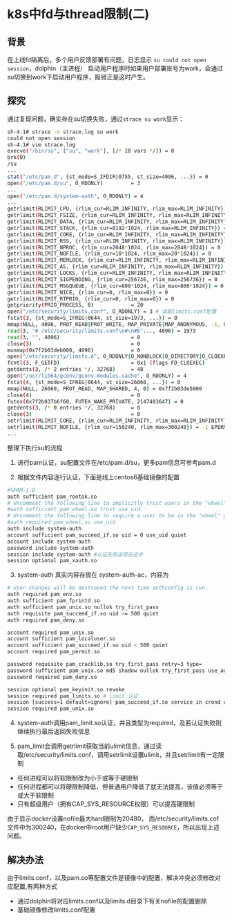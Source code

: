 # k8s中fd与thread限制(二)

## 背景
在上线fd隔离后，多个用户反馈部署有问题，日志显示 `su could not open session`，dolphin（主进程） 启动用户程序时如果用户部署账号为work，会通过su切换到work下启动用户程序，报错正是这时产生。
<!--more-->
## 探究
通过复现问题，确实存在su切换失败，通过`strace su work`显示：

```sh
sh-4.1# strace -o strace.log su work
could not open session
sh-4.1# vim strace.log
execve("/bin/su", ["su", "work"], [/* 18 vars */]) = 0
brk(0)
/su
...
stat("/etc/pam.d", {st_mode=S_IFDIR|0755, st_size=4096, ...}) = 0
open("/etc/pam.d/su", O_RDONLY)         = 3
...
open("/etc/pam.d/system-auth", O_RDONLY) = 4
...
getrlimit(RLIMIT_CPU, {rlim_cur=RLIM_INFINITY, rlim_max=RLIM_INFINITY}) = 0 # 通过getrlimit获取当前ulimit设置
getrlimit(RLIMIT_FSIZE, {rlim_cur=RLIM_INFINITY, rlim_max=RLIM_INFINITY}) = 0
getrlimit(RLIMIT_DATA, {rlim_cur=RLIM_INFINITY, rlim_max=RLIM_INFINITY}) = 0
getrlimit(RLIMIT_STACK, {rlim_cur=8192*1024, rlim_max=RLIM_INFINITY}) = 0
getrlimit(RLIMIT_CORE, {rlim_cur=RLIM_INFINITY, rlim_max=RLIM_INFINITY}) = 0
getrlimit(RLIMIT_RSS, {rlim_cur=RLIM_INFINITY, rlim_max=RLIM_INFINITY}) = 0
getrlimit(RLIMIT_NPROC, {rlim_cur=2048*1024, rlim_max=2048*1024}) = 0
getrlimit(RLIMIT_NOFILE, {rlim_cur=10*1024, rlim_max=20*1024}) = 0
getrlimit(RLIMIT_MEMLOCK, {rlim_cur=RLIM_INFINITY, rlim_max=RLIM_INFINITY}) = 0
getrlimit(RLIMIT_AS, {rlim_cur=RLIM_INFINITY, rlim_max=RLIM_INFINITY}) = 0
getrlimit(RLIMIT_LOCKS, {rlim_cur=RLIM_INFINITY, rlim_max=RLIM_INFINITY}) = 0
getrlimit(RLIMIT_SIGPENDING, {rlim_cur=256736, rlim_max=256736}) = 0
getrlimit(RLIMIT_MSGQUEUE, {rlim_cur=800*1024, rlim_max=800*1024}) = 0
getrlimit(RLIMIT_NICE, {rlim_cur=0, rlim_max=0}) = 0
getrlimit(RLIMIT_RTPRIO, {rlim_cur=0, rlim_max=0}) = 0
getpriority(PRIO_PROCESS, 0)            = 20
open("/etc/security/limits.conf", O_RDONLY) = 3 # 读取limits.conf配置
fstat(3, {st_mode=S_IFREG|0644, st_size=1973, ...}) = 0
mmap(NULL, 4096, PROT_READ|PROT_WRITE, MAP_PRIVATE|MAP_ANONYMOUS, -1, 0) = 0x7f2b03deb000
read(3, "# /etc/security/limits.conf\n#\n#E"..., 4096) = 1973
read(3, "", 4096)                       = 0
close(3)                                = 0
munmap(0x7f2b03deb000, 4096)            = 0
open("/etc/security/limits.d", O_RDONLY|O_NONBLOCK|O_DIRECTORY|O_CLOEXEC) = 3
fcntl(3, F_GETFD)                       = 0x1 (flags FD_CLOEXEC)
getdents(3, /* 2 entries */, 32768)     = 48
open("/usr/lib64/gconv/gconv-modules.cache", O_RDONLY) = 4
fstat(4, {st_mode=S_IFREG|0644, st_size=26060, ...}) = 0
mmap(NULL, 26060, PROT_READ, MAP_SHARED, 4, 0) = 0x7f2b03de5000
close(4)                                = 0
futex(0x7f2b037b6f60, FUTEX_WAKE_PRIVATE, 2147483647) = 0 
getdents(3, /* 0 entries */, 32768)     = 0
close(3)                                = 0
setrlimit(RLIMIT_CORE, {rlim_cur=RLIM_INFINITY, rlim_max=RLIM_INFINITY}) = 0  
setrlimit(RLIMIT_NOFILE, {rlim_cur=150240, rlim_max=300240}) = -1 EPERM (Operation not permitted) # 设置nofile失败，返回权限不足，经查证setrlimit需要CAP_SYS_RESOURCE
...
```

整理下执行su的流程

1. 进行pam认证，su配置文件在/etc/pam.d/su，更多pam信息可参考pam.d

2. 根据文件内容逐行认证，下面是线上centos6基础镜像的配置
```sh
#%PAM-1.0
auth sufficient pam_rootok.so
# Uncomment the following line to implicitly trust users in the "wheel" group.
#auth sufficient pam_wheel.so trust use_uid
# Uncomment the following line to require a user to be in the "wheel" group.
#auth required pam_wheel.so use_uid
auth include system-auth
account sufficient pam_succeed_if.so uid = 0 use_uid quiet
account include system-auth
password include system-auth
session include system-auth #认证失败出现在这步
session optional pam_xauth.so
```

3. system-auth 真实内容存放在 system-auth-ac，内容为
```sh
# User changes will be destroyed the next time authconfig is run.
auth required pam_env.so
auth sufficient pam_fprintd.so
auth sufficient pam_unix.so nullok try_first_pass
auth requisite pam_succeed_if.so uid >= 500 quiet
auth required pam_deny.so

account required pam_unix.so
account sufficient pam_localuser.so
account sufficient pam_succeed_if.so uid < 500 quiet
account required pam_permit.so

password requisite pam_cracklib.so try_first_pass retry=3 type=
password sufficient pam_unix.so md5 shadow nullok try_first_pass use_authtok
password required pam_deny.so

session optional pam_keyinit.so revoke
session required pam_limits.so # limit 认证
session [success=1 default=ignore] pam_succeed_if.so service in crond quiet use_uid
session required pam_unix.so 
```

4. system-auth调用pam_limit.so认证，并且类型为required，及若认证失败则继续执行最后返回失败信息

5. pam_limit会调用getrlimit获取当前ulimit信息，通过读取/etc/security/limits.conf，调用setrlimit设置ulimit，并且setrlimit有一定限制
- 任何进程可以将软限制改为小于或等于硬限制
- 任何进程都可以将硬限制降低，但普通用户降低了就无法提高，该值必须等于或大于软限制
- 只有超级用户（拥有CAP_SYS_RESOURCE权限）可以提高硬限制

由于显示docker设置nofile最大hard限制为20480， 而/etc/security/limits.cof文件中为300240，在docker中root用户缺少`CAP_SYS_RESOURCE`，所以出现上述问题。

## 解决办法
由于limits.conf，以及pam.so等配置文件是镜像中的配置，解决冲突必须修改对应配置,有两种方式

- 通过dolphin将对应limits.conf以及limits.d目录下有关nofile的配置删除
- 基础镜像修改limits.conf配置
